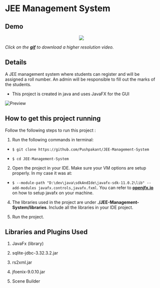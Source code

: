 # JEE Management System

## Demo
<p align="center">
  <a href="https://github.com/Pushpakant/JEE-Management-System/blob/master/demo/demo.mp4?raw=true"><img src="https://github.com/Pushpakant/JEE-Management-System/blob/master/demo/demo.gif?raw=true"></a>
</p>

_Click on the **[gif](https://github.com/Pushpakant/JEE-Management-System/blob/master/demo/demo.mp4?raw=true)** to download a higher resolution video._

##  Details

A JEE management system where students can register and will be assigned a roll number. An admin will be responsible to fill out the marks of the students.

- This project is created in java and uses JavaFX for the GUI

![Preview](https://github.com/Pushpakant/JEE-Management-System/blob/master/demo/preview.png?raw=true)


## How to get this project running

Follow the following steps to run this project :

1.  Run the following commands in terminal:

  - `$ git clone https://github.com/Pushpakant/JEE-Management-System`

  - `$ cd JEE-Management-System`

2.  Open the project in your IDE. Make sure your VM options are setup properly. In my case it was at:
  - `$ --module-path "D:\dev\java\sdkAndIde\javafx-sdk-11.0.2\lib" --add-modules javafx.controls,javafx.fxml`. You can refer to **[openjfx.io](https://openjfx.io/openjfx-docs/)** on how to setup javafx on your machine.

4.  The libraries used in the project are under **./JEE-Management-System/libraries**. Include all the libraries in your IDE project.

5.  Run the project.

## Libraries and Plugins Used

1.  JavaFx (library)

2.  sqlite-jdbc-3.32.3.2.jar

3.  rs2xml.jar

4.  jfoenix-9.0.10.jar

5.  Scene Builder
